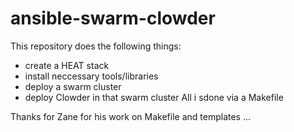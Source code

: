 # ansible-swarm-clowder
This repository does the following things:
* create a HEAT stack
* install neccessary tools/libraries
* deploy a swarm cluster
* deploy Clowder in that swarm cluster
All i sdone via a Makefile


Thanks for Zane for his work on Makefile and templates ...
